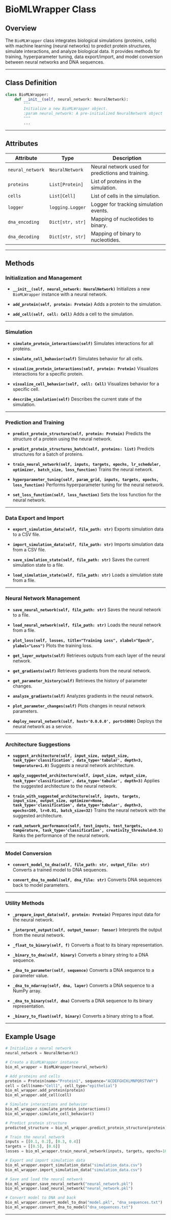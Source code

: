 # BioMLWrapper Class

## Overview
The `BioMLWrapper` class integrates biological simulations (proteins, cells) with machine learning (neural networks) to predict protein structures, simulate interactions, and analyze biological data. It provides methods for training, hyperparameter tuning, data export/import, and model conversion between neural networks and DNA sequences.

---

## Class Definition

```python
class BioMLWrapper:
    def __init__(self, neural_network: NeuralNetwork):
        """
        Initialize a new BioMLWrapper object.
        :param neural_network: A pre-initialized NeuralNetwork object
        """
        ...
```

---

## Attributes

| Attribute | Type | Description |
|-----------|------|-------------|
| `neural_network` | `NeuralNetwork` | Neural network used for predictions and training. |
| `proteins` | `List[Protein]` | List of proteins in the simulation. |
| `cells` | `List[Cell]` | List of cells in the simulation. |
| `logger` | `logging.Logger` | Logger for tracking simulation events. |
| `dna_encoding` | `Dict[str, str]` | Mapping of nucleotides to binary. |
| `dna_decoding` | `Dict[str, str]` | Mapping of binary to nucleotides. |

---

## Methods

### Initialization and Management
- **`__init__(self, neural_network: NeuralNetwork)`**
  Initializes a new `BioMLWrapper` instance with a neural network.

- **`add_protein(self, protein: Protein)`**
  Adds a protein to the simulation.

- **`add_cell(self, cell: Cell)`**
  Adds a cell to the simulation.

---

### Simulation
- **`simulate_protein_interactions(self)`**
  Simulates interactions for all proteins.

- **`simulate_cell_behavior(self)`**
  Simulates behavior for all cells.

- **`visualize_protein_interactions(self, protein: Protein)`**
  Visualizes interactions for a specific protein.

- **`visualize_cell_behavior(self, cell: Cell)`**
  Visualizes behavior for a specific cell.

- **`describe_simulation(self)`**
  Describes the current state of the simulation.

---

### Prediction and Training
- **`predict_protein_structure(self, protein: Protein)`**
  Predicts the structure of a protein using the neural network.

- **`predict_protein_structures_batch(self, proteins: list)`**
  Predicts structures for a batch of proteins.

- **`train_neural_network(self, inputs, targets, epochs, lr_scheduler, optimizer, batch_size, loss_function)`**
  Trains the neural network.

- **`hyperparameter_tuning(self, param_grid, inputs, targets, epochs, loss_function)`**
  Performs hyperparameter tuning for the neural network.

- **`set_loss_function(self, loss_function)`**
  Sets the loss function for the neural network.

---

### Data Export and Import
- **`export_simulation_data(self, file_path: str)`**
  Exports simulation data to a CSV file.

- **`import_simulation_data(self, file_path: str)`**
  Imports simulation data from a CSV file.

- **`save_simulation_state(self, file_path: str)`**
  Saves the current simulation state to a file.

- **`load_simulation_state(self, file_path: str)`**
  Loads a simulation state from a file.

---

### Neural Network Management
- **`save_neural_network(self, file_path: str)`**
  Saves the neural network to a file.

- **`load_neural_network(self, file_path: str)`**
  Loads the neural network from a file.

- **`plot_loss(self, losses, title="Training Loss", xlabel="Epoch", ylabel="Loss")`**
  Plots the training loss.

- **`get_layer_outputs(self)`**
  Retrieves outputs from each layer of the neural network.

- **`get_gradients(self)`**
  Retrieves gradients from the neural network.

- **`get_parameter_history(self)`**
  Retrieves the history of parameter changes.

- **`analyze_gradients(self)`**
  Analyzes gradients in the neural network.

- **`plot_parameter_changes(self)`**
  Plots changes in neural network parameters.

- **`deploy_neural_network(self, host='0.0.0.0', port=5000)`**
  Deploys the neural network as a service.

---

### Architecture Suggestions
- **`suggest_architecture(self, input_size, output_size, task_type='classification', data_type='tabular', depth=3, temperature=1.0)`**
  Suggests a neural network architecture.

- **`apply_suggested_architecture(self, input_size, output_size, task_type='classification', data_type='tabular', depth=3)`**
  Applies the suggested architecture to the neural network.

- **`train_with_suggested_architecture(self, inputs, targets, input_size, output_size, optimizer=None, task_type='classification', data_type='tabular', depth=3, epochs=100, lr=0.01, batch_size=32)`**
  Trains the neural network with the suggested architecture.

- **`rank_network_performance(self, test_inputs, test_targets, temperature, task_type='classification', creativity_threshold=0.5)`**
  Ranks the performance of the neural network.

---

### Model Conversion
- **`convert_model_to_dna(self, file_path: str, output_file: str)`**
  Converts a trained model to DNA sequences.

- **`convert_dna_to_model(self, dna_file: str)`**
  Converts DNA sequences back to model parameters.

---

### Utility Methods
- **`_prepare_input_data(self, protein: Protein)`**
  Prepares input data for the neural network.

- **`_interpret_output(self, output_tensor: Tensor)`**
  Interprets the output from the neural network.

- **`_float_to_binary(self, f)`**
  Converts a float to its binary representation.

- **`_binary_to_dna(self, binary)`**
  Converts a binary string to a DNA sequence.

- **`_dna_to_parameter(self, sequence)`**
  Converts a DNA sequence to a parameter value.

- **`_dna_to_ndarray(self, dna, layer)`**
  Converts a DNA sequence to a NumPy array.

- **`_dna_to_binary(self, dna)`**
  Converts a DNA sequence to its binary representation.

- **`_binary_to_float(self, binary)`**
  Converts a binary string to a float.

---

## Example Usage

```python
# Initialize a neural network
neural_network = NeuralNetwork()

# Create a BioMLWrapper instance
bio_ml_wrapper = BioMLWrapper(neural_network)

# Add proteins and cells
protein = Protein(name="Protein1", sequence="ACDEFGHIKLMNPQRSTVWY")
cell = Cell(name="Cell1", cell_type="epithelial")
bio_ml_wrapper.add_protein(protein)
bio_ml_wrapper.add_cell(cell)

# Simulate interactions and behavior
bio_ml_wrapper.simulate_protein_interactions()
bio_ml_wrapper.simulate_cell_behavior()

# Predict protein structure
predicted_structure = bio_ml_wrapper.predict_protein_structure(protein)

# Train the neural network
inputs = [[0.1, 0.2], [0.3, 0.4]]
targets = [[0.5], [0.6]]
losses = bio_ml_wrapper.train_neural_network(inputs, targets, epochs=10, lr_scheduler=None, optimizer="adam", batch_size=2, loss_function="mse")

# Export and import simulation data
bio_ml_wrapper.export_simulation_data("simulation_data.csv")
bio_ml_wrapper.import_simulation_data("simulation_data.csv")

# Save and load the neural network
bio_ml_wrapper.save_neural_network("neural_network.pkl")
bio_ml_wrapper.load_neural_network("neural_network.pkl")

# Convert model to DNA and back
bio_ml_wrapper.convert_model_to_dna("model.pkl", "dna_sequences.txt")
bio_ml_wrapper.convert_dna_to_model("dna_sequences.txt")
```

---
